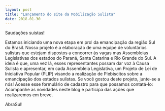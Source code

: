 ```yaml
---
layout: post
title: "Lançamento do site da Mobilização Sulista"
date: 2018-01-30
---
```


Saudações suistas!

Estamos iniciando uma nova etapa em prol da emancipação da região Sul do Brasil.
Nosso projeto é a elaboração de uma equipe de voluntários sulistas que estejam dispostos a concorrer às vagas mas Assembleias Legislativas dos estados do Paraná, Santa Catarina e Rio Grande do Sul.
A ideia é que, uma vez lá, esses representantes possam dar voz à Causa Sulista e apresentar, em cada Assembleia Legislativa, um Projeto de Lei de Iniciativa Popular (PLIP) visando a realização de Plebiscitos sobre a emancipação dos estados sulistas.
Se você gostou deste projeto, junte-se a nós!
Acesse esse formulário de cadastro para que possamos contatá-lo: 
Acompanhe as novidades neste blog e participa das ações que realizaremos em breve.

AbraSul!

